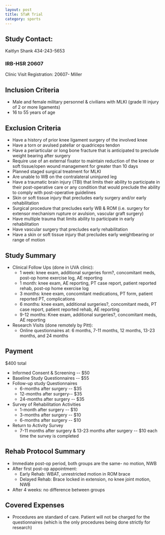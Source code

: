 ```yaml
---
layout: post
title: STaR Trial
category: sports
---
```


## Study Contact:  
Kaitlyn Shank
434-243-5653

### IRB-HSR 20607
Clinic Visit Registration:
20607- Miller

##  Inclusion Criteria

- Male and female military personnel & civilians with MLKI (grade III injury of 2 or more ligaments)
- 16 to 55 years of age

##  Exclusion Criteria

- Have a history of prior knee ligament surgery of the involved knee
- Have a torn or avulsed patellar or quadriceps tendon
- Have a periarticular or long bone fracture that is anticipated to preclude weight bearing after surgery
- Require use of an external fixator to maintain reduction of the knee or soft tissue/open wound management for greater than 10 days
- Planned staged surgical treatment for MLKI
- Are unable to WB on the contralateral uninjured leg
- Have a traumatic brain injury (TBI) that limits their ability to participate in their post-operative care or any condition that would preclude the ability to comply with post-operative guidelines
- Skin or soft tissue injury that precludes early surgery and/or early rehabilitation
- Surgical procedure that precludes early WB & ROM (i.e. surgery for extensor mechanism rupture or avulsion, vascular graft surgery)
- Have multiple trauma that limits ability to participate in early rehabilitation
- Have vascular surgery that precludes early rehabilitation
- Have a skin or soft tissue injury that precludes early weightbearing or range of motion

## Study Summary

- Clinical Follow Ups (done in UVA clinic):
  - 1 week: knee exam, additional surgeries form?, concomitant meds, post-op home exercise log, AE reporting
  - 1 month: knee exam, AE reporting, PT case report, patient reported rehab, post-op home exercise log
  - 3 months: knee exam, concomitant medications, PT form, patient reported PT, complications
  - 6 months: knee exam, additional surgeries?, concomitant meds, PT case report, patient reported rehab, AE reporting
  - 9-12 months: Knee exam, additional surgeries?, concomitant meds, AE reporting
- Research Visits (done remotely by Pitt):
  - Online questionnaires at: 6 months, 7-11 months, 12 months, 13-23 months, and 24 months

## Payment
$400 total
- Informed Consent & Screening -- $50 
- Baseline Study Questionnaires -- $55 
- Follow-up study Questionnaires
  - 6-months after surgery -- $35 
  - 12-months after surgery-- $35 
  - 24-months after surgery -- $35 
- Survey of Rehabilitation Activities 
  - 1-month after surgery -- $10 
  - 3-months after surgery -- $10 
  - 6-months after surgery -- $10 
- Return to Activity Survey 
  - 7-11 months after surgery & 13-23 months after surgery -- $10 each time the survey is completed

## Rehab Protocol Summary
- Immediate post-op period, both groups are the same- no motion, NWB
- After first post-op appointment:
  - Early Rehab: WBAT, unrestricted motion in ROM brace
  - Delayed Rehab: Brace locked in extension, no knee joint motion, NWB 
- After 4 weeks: no difference between groups

## Covered Expenses
- Procedures are standard of care. Patient will not be charged for the questionnaires (which is the only procedures being done strictly for research)
